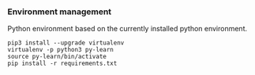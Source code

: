 
### Environment management

Python environment based on the currently installed python environment.

```
pip3 install --upgrade virtualenv
virtualenv -p python3 py-learn
source py-learn/bin/activate
pip install -r requirements.txt
```